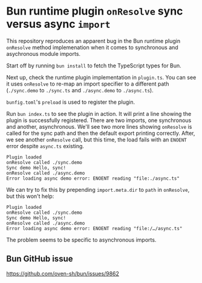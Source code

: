 # Bun runtime plugin `onResolve` sync versus async `import`

This repository reproduces an apparent bug in the Bun runtime plugin `onResolve`
method implemenation when it comes to synchronous and asychronous module
imports.

Start off by running `bun install` to fetch the TypeScript types for Bun.

Next up, check the runtime plugin implementation in `plugin.ts`.
You can see it uses `onResolve` to re-map an import specifier to a different
path (`./sync.demo` to `./sync.ts` and `./async.demo` to `./async.ts`).

`bunfig.toml`'s `preload` is used to register the plugin.

Run `bun index.ts` to see the plugin in action.
It will print a line showing the plugin is successfully registered.
There are two imports, one synchronous and another, asynchronous.
We'll see two more lines showing `onResolve` is called for the sync path and
then the default export printing correctly.
After, we see another `onResolve` call, but this time, the load fails with an
`ENOENT` error despite `async.ts` existing.

```
Plugin loaded
onResolve called ./sync.demo
Sync demo Hello, sync!
onResolve called ./async.demo
Error loading async demo error: ENOENT reading "file:./async.ts"
```

We can try to fix this by prepending `import.meta.dir` to `path` in `onResolve`,
but this won't help:

```
Plugin loaded
onResolve called ./sync.demo
Sync demo Hello, sync!
onResolve called ./async.demo
Error loading async demo error: ENOENT reading "file:/…/async.ts"
```

The problem seems to be specific to asynchronous imports.

## Bun GitHub issue

https://github.com/oven-sh/bun/issues/9862
